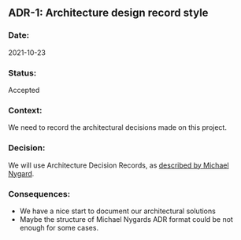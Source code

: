 ## ADR-1: Architecture design record style

### Date:
2021-10-23

### Status:
Accepted

### Context:
We need to record the architectural decisions made on this project.

### Decision:
We will use Architecture Decision Records, as [described by Michael Nygard](http://thinkrelevance.com/blog/2011/11/15/documenting-architecture-decisions).

### Consequences:
* We have a nice start to document our architectural solutions
* Maybe the structure of Michael Nygards ADR format could be not enough for some cases.